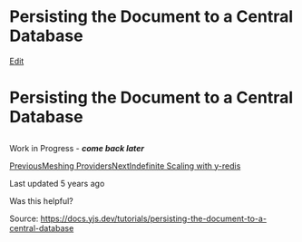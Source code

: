 # Persisting the Document to a Central Database

[Edit](https://github.com/yjs/docs/blob/main/tutorials/persisting-the-document-to-a-central-database.md)

# Persisting the Document to a Central Database

## 

[](#work-in-progress-come-back-later)

Work in Progress - _**come back later**_

[ PreviousMeshing Providers](/tutorials/meshing-providers)[NextIndefinite Scaling with y-redis](/tutorials/untitled-3)

Last updated 5 years ago

Was this helpful?

Source: https://docs.yjs.dev/tutorials/persisting-the-document-to-a-central-database

